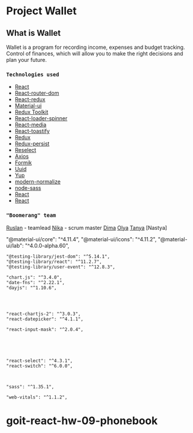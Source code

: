 # Project Wallet

## What is Wallet

Wallet is a program for recording income, expenses and budget tracking. Control
of finances, which will allow you to make the right decisions and plan your
future.

### `Technologies used`

- [React](https://ru.reactjs.org)
- [React-router-dom](https://reactrouter.com/web/guides/quick-start)
- [React-redux](https://react-redux.js.org)
- [Material-ui](https://material-ui.com/ru)
- [Redux Toolkit](https://redux-toolkit.js.org)
- [React-loader-spinner](https://www.npmjs.com/package/react-loader-spinner)
- [React-media](https://www.npmjs.com/package/react-media)
- [React-toastify](https://www.npmjs.com/package/react-toastify)
- [Redux](https://redux.js.org)
- [Redux-persist](https://www.npmjs.com/package/redux-persist)
- [Reselect](https://www.npmjs.com/package/reselect)
- [Axios](https://www.npmjs.com/package/axios)
- [Formik](https://formik.org/docs/overview)
- [Uuid](https://www.npmjs.com/package/uuid)
- [Yup](https://www.npmjs.com/package/yup)
- [modern-normalize](https://www.npmjs.com/package/modern-normalize)
- [node-sass](https://www.npmjs.com/package/node-sass)
- [React](https://ru.reactjs.org)
- [React](https://ru.reactjs.org)

### `"Boomerang" team`

[Ruslan](https://github.com/RuslanZahriadskyi) - teamlead
[Nika](https://github.com/nikule4ka) - scrum master
[Dima](https://github.com/DimRom76)
[Olya](https://github.com/Olga-Smolianinova)
[Tanya](https://github.com/TatyanaLozova?tab=repositories)
[Nastya]

"@material-ui/core": "^4.11.4",
"@material-ui/icons": "^4.11.2",
"@material-ui/lab": "^4.0.0-alpha.60",

    "@testing-library/jest-dom": "^5.14.1",
    "@testing-library/react": "^11.2.7",
    "@testing-library/user-event": "^12.8.3",

    "chart.js": "^3.4.0",
    "date-fns": "^2.22.1",
    "dayjs": "^1.10.6",




    "react-chartjs-2": "^3.0.3",
    "react-datepicker": "^4.1.1",

    "react-input-mask": "^2.0.4",





    "react-select": "^4.3.1",
    "react-switch": "^6.0.0",



    "sass": "^1.35.1",

    "web-vitals": "^1.1.2",


# goit-react-hw-09-phonebook
